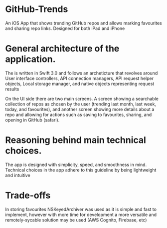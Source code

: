 # GitHub-Trends

An iOS App that shows trending GitHub repos and allows marking favourites and sharing repo links.
Designed for both iPad and iPhone



# General architecture of the application.

The is written in Swift 3.0 and follows an archeticture that revolves around User interface controllers, API connection managers, API request helper objects, Local storage manager, and native objects representing request results

On the UI side there are two main screens. A screen showing a searchable collection of repos as chosen by the user (trending last month, last week, today, and favourites), and another screen showing more details about a repo and allowing for actions such as saving to favourites, sharing, and opening in GitHub (safari).


# Reasoning behind main technical choices.

The app is designed with simplicity, speed, and smoothness in mind. Technical choices in the app adhere to this guideline
by being lightweight and intuitive

# Trade-offs

In storing favourites NSKeyedArchiver was used as it is simple and fast to implement, however with more time for development
a more versatile and remotely-sycable solution may be used (AWS Cognito, Firebase, etc)

